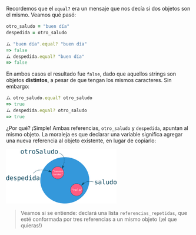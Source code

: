 Recordemos que el `equal?` era un mensaje que nos decía si dos objetos son el mismo. Veamos qué pasó: 

```ruby
otro_saludo = "buen día"
despedida = otro_saludo
```

```ruby
ム "buen día".equal? "buen día"
=> false
ム despedida.equal? "buen día"
=> false
```

En ambos casos el resultado fue `false`, dado que aquellos strings son objetos **distintos**, a pesar de que tengan los mismos caracteres. Sin embargo: 

```ruby
ム otro_saludo.equal? otro_saludo
=> true
ム despedida.equal? otro_saludo
=> true
```

¿Por qué? ¡Simple! Ambas referencias, `otro_saludo` y `despedida`, apuntan al mismo objeto. La moraleja es que declarar una variable significa agregar una nueva referencia al objeto existente, en lugar de copiarlo:

<img src="https://raw.githubusercontent.com/MumukiProject/mumuki-guia-ruby-referencias/master/images/multiplesReferencias_1515164745014.png" alt="Múltiples referencias" width="300" height="auto">

> Veamos si se entiende: declará una lista `referencias_repetidas`, que esté conformada por tres referencias a un mismo objeto (¡el que quieras!)